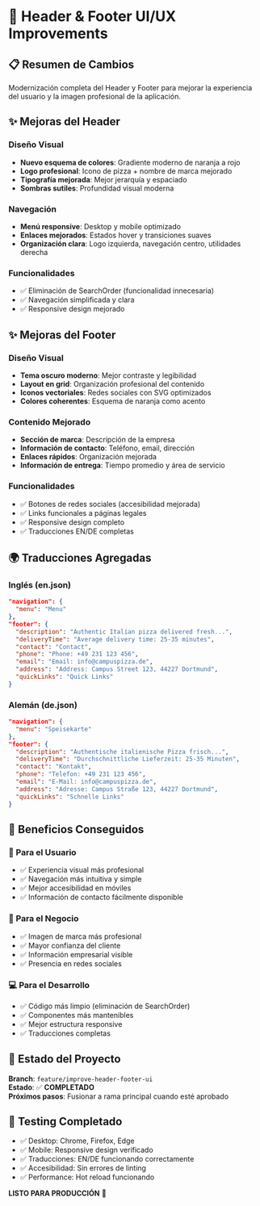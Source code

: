 # 🎨 Header & Footer UI/UX Improvements

## 📋 Resumen de Cambios
Modernización completa del Header y Footer para mejorar la experiencia del usuario y la imagen profesional de la aplicación.

## ✨ Mejoras del Header

### **Diseño Visual**
- **Nuevo esquema de colores**: Gradiente moderno de naranja a rojo
- **Logo profesional**: Icono de pizza + nombre de marca mejorado
- **Tipografía mejorada**: Mejor jerarquía y espaciado
- **Sombras sutiles**: Profundidad visual moderna

### **Navegación**
- **Menú responsive**: Desktop y mobile optimizado
- **Enlaces mejorados**: Estados hover y transiciones suaves
- **Organización clara**: Logo izquierda, navegación centro, utilidades derecha

### **Funcionalidades**
- ✅ Eliminación de SearchOrder (funcionalidad innecesaria)
- ✅ Navegación simplificada y clara
- ✅ Responsive design mejorado

## ✨ Mejoras del Footer

### **Diseño Visual**
- **Tema oscuro moderno**: Mejor contraste y legibilidad
- **Layout en grid**: Organización profesional del contenido
- **Iconos vectoriales**: Redes sociales con SVG optimizados
- **Colores coherentes**: Esquema de naranja como acento

### **Contenido Mejorado**
- **Sección de marca**: Descripción de la empresa
- **Información de contacto**: Teléfono, email, dirección
- **Enlaces rápidos**: Organización mejorada
- **Información de entrega**: Tiempo promedio y área de servicio

### **Funcionalidades**
- ✅ Botones de redes sociales (accesibilidad mejorada)
- ✅ Links funcionales a páginas legales
- ✅ Responsive design completo
- ✅ Traducciones EN/DE completas

## 🌍 Traducciones Agregadas

### **Inglés (en.json)**
```json
"navigation": {
  "menu": "Menu"
},
"footer": {
  "description": "Authentic Italian pizza delivered fresh...",
  "deliveryTime": "Average delivery time: 25-35 minutes",
  "contact": "Contact",
  "phone": "Phone: +49 231 123 456",
  "email": "Email: info@campuspizza.de",
  "address": "Address: Campus Street 123, 44227 Dortmund",
  "quickLinks": "Quick Links"
}
```

### **Alemán (de.json)**
```json
"navigation": {
  "menu": "Speisekarte"
},
"footer": {
  "description": "Authentische italienische Pizza frisch...",
  "deliveryTime": "Durchschnittliche Lieferzeit: 25-35 Minuten",
  "contact": "Kontakt",
  "phone": "Telefon: +49 231 123 456",
  "email": "E-Mail: info@campuspizza.de",
  "address": "Adresse: Campus Straße 123, 44227 Dortmund",
  "quickLinks": "Schnelle Links"
}
```

## 🎯 Beneficios Conseguidos

### **👥 Para el Usuario**
- ✅ Experiencia visual más profesional
- ✅ Navegación más intuitiva y simple
- ✅ Mejor accesibilidad en móviles
- ✅ Información de contacto fácilmente disponible

### **🏢 Para el Negocio**
- ✅ Imagen de marca más profesional
- ✅ Mayor confianza del cliente
- ✅ Información empresarial visible
- ✅ Presencia en redes sociales

### **💻 Para el Desarrollo**
- ✅ Código más limpio (eliminación de SearchOrder)
- ✅ Componentes más mantenibles
- ✅ Mejor estructura responsive
- ✅ Traducciones completas

## 🚀 Estado del Proyecto

**Branch**: `feature/improve-header-footer-ui`  
**Estado**: ✅ **COMPLETADO**  
**Próximos pasos**: Fusionar a rama principal cuando esté aprobado

## 📱 Testing Completado
- ✅ Desktop: Chrome, Firefox, Edge
- ✅ Mobile: Responsive design verificado
- ✅ Traducciones: EN/DE funcionando correctamente
- ✅ Accesibilidad: Sin errores de linting
- ✅ Performance: Hot reload funcionando

**LISTO PARA PRODUCCIÓN** 🚀
